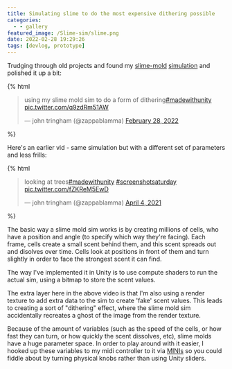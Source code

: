```yaml
---
title: Simulating slime to do the most expensive dithering possible
categories:
  - - gallery
featured_image: /Slime-sim/slime.png
date: 2022-02-28 19:29:26
tags: [devlog, prototype]
---
```


Trudging through old projects and found my [slime-mold](https://en.wikipedia.org/wiki/Slime_mold) [simulation](https://en.wikiversity.org/wiki/Slime_Mould_Algorithm) and polished it up a bit:

{% html 
<blockquote class="twitter-tweet" data-dnt="true" data-theme="dark"><p lang="en" dir="ltr">using my slime mold sim to do a form of dithering<a href="https://twitter.com/hashtag/madewithunity?src=hash&amp;ref_src=twsrc%5Etfw">#madewithunity</a> <a href="https://t.co/q9zdRm51AW">pic.twitter.com/q9zdRm51AW</a></p>&mdash; john tringham (@zappablamma) <a href="https://twitter.com/zappablamma/status/1498376821380947971?ref_src=twsrc%5Etfw">February 28, 2022</a></blockquote> <script async src="https://platform.twitter.com/widgets.js" charset="utf-8"></script> %}

Here's an earlier vid - same simulation but with a different set of parameters and less frills:

{% html 
<blockquote class="twitter-tweet" data-lang="en" data-dnt="true" data-theme="dark"><p lang="en" dir="ltr">looking at trees<a href="https://twitter.com/hashtag/madewithunity?src=hash&amp;ref_src=twsrc%5Etfw">#madewithunity</a> <a href="https://twitter.com/hashtag/screenshotsaturday?src=hash&amp;ref_src=twsrc%5Etfw">#screenshotsaturday</a> <a href="https://t.co/fZKReM5EwD">pic.twitter.com/fZKReM5EwD</a></p>&mdash; john tringham (@zappablamma) <a href="https://twitter.com/zappablamma/status/1378760560565743616?ref_src=twsrc%5Etfw">April 4, 2021</a></blockquote> <script async src="https://platform.twitter.com/widgets.js" charset="utf-8"></script>
%}

The basic way a slime mold sim works is by creating millions of cells, who have a position and angle (to specify which way they're facing). Each frame, cells create a small scent behind them, and this scent spreads out and disolves over time. Cells look at positions in front of them and turn slightly in order to face the strongest scent it can find. 

The way I've implemented it in Unity is to use compute shaders to run the actual sim, using a bitmap to store the scent values.

The extra layer here in the above video is that I'm also using a render texture to add extra data to the sim to create 'fake' scent values. This leads to creating a sort of "dithering" effect, where the slime mold sim accidentally recreates a ghost of the image from the render texture.

Because of the amount of variables (such as the speed of the cells, or how fast they can turn, or how quickly the scent dissolves, etc), slime molds have a huge parameter space. In order to play around with it easier, I hooked up these variables to my midi controller to it via [MINIs](https://github.com/keijiro/Minis) so you could fiddle about by turning physical knobs rather than using Unity sliders.